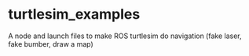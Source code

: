 # turtlesim_examples
A node and launch files to make ROS turtlesim do navigation (fake laser, fake bumber, draw a map)
